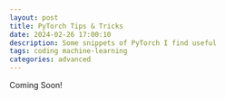 ```yaml
---
layout: post
title: PyTorch Tips & Tricks
date: 2024-02-26 17:00:10
description: Some snippets of PyTorch I find useful
tags: coding machine-learning 
categories: advanced
---
```


Coming Soon!